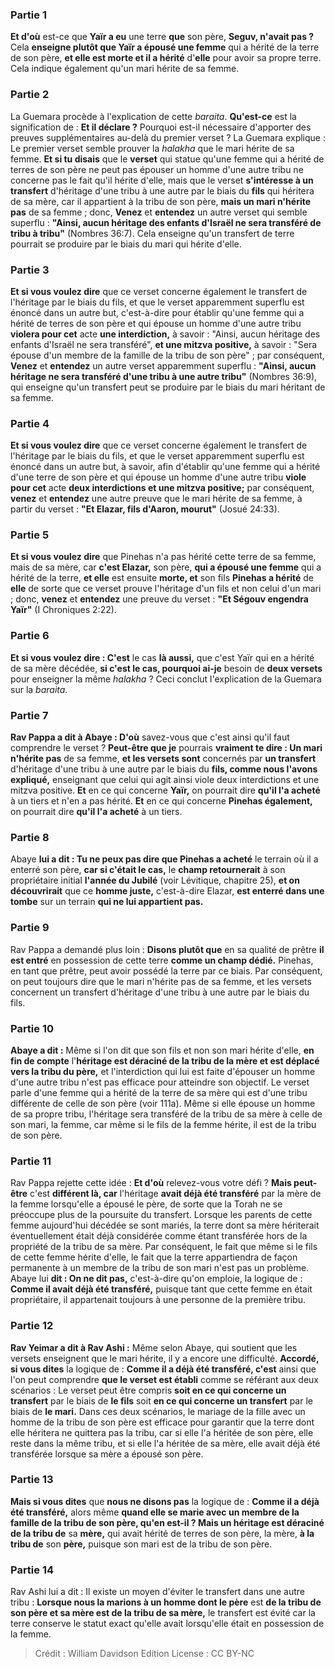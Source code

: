 
### Partie 1
<b>Et d'où</b> est-ce que <b>Yaïr a eu</b> une terre <b>que</b> son père, <b>Seguv, n'avait pas ?</b> Cela <b>enseigne plutôt que Yaïr a épousé une femme</b> qui a hérité de la terre de son père, <b>et elle est morte et il a hérité</b> d'<b>elle</b> pour avoir sa propre terre. Cela indique également qu'un mari hérite de sa femme.

### Partie 2
La Guemara procède à l'explication de cette <i>baraita</i>. <b>Qu'est-ce</b> est la signification de : <b>Et il déclare ?</b> Pourquoi est-il nécessaire d'apporter des preuves supplémentaires au-delà du premier verset ? La Guemara explique : Le premier verset semble prouver la <i>halakha</i> que le mari hérite de sa femme. <b>Et si tu disais</b> que le <b>verset</b> qui statue qu'une femme qui a hérité de terres de son père ne peut pas épouser un homme d'une autre tribu ne concerne pas le fait qu'il hérite d'elle, mais que le verset <b>s'intéresse à un transfert</b> d'héritage d'une tribu à une autre par le biais du <b>fils</b> qui héritera de sa mère, car il appartient à la tribu de son père, <b>mais un mari n'hérite pas</b> de sa femme ; donc, <b>Venez</b> et <b>entendez</b> un autre verset qui semble superflu : <b>"Ainsi, aucun héritage des enfants d'Israël ne sera transféré de tribu à tribu"</b> (Nombres 36:7). Cela enseigne qu'un transfert de terre pourrait se produire par le biais du mari qui hérite d'elle.

### Partie 3
<b>Et si vous voulez dire</b> que ce verset concerne également le transfert de l'héritage par le biais du fils, et que le verset apparemment superflu est énoncé dans un autre but, c'est-à-dire pour établir qu'une femme qui a hérité de terres de son père et qui épouse un homme d'une autre tribu <b>violera pour cet</b> acte <b>une interdiction,</b> à savoir : "Ainsi, aucun héritage des enfants d'Israël ne sera transféré", <b>et une mitzva positive,</b> à savoir : "Sera épouse d'un membre de la famille de la tribu de son père" ; par conséquent, <b>Venez</b> et <b>entendez</b> un autre verset apparemment superflu : <b>"Ainsi, aucun héritage ne sera transféré d'une tribu à une autre tribu"</b> (Nombres 36:9), qui enseigne qu'un transfert peut se produire par le biais du mari héritant de sa femme.

### Partie 4
<b>Et si vous voulez dire</b> que ce verset concerne également le transfert de l'héritage par le biais du fils, et que le verset apparemment superflu est énoncé dans un autre but, à savoir, afin d'établir qu'une femme qui a hérité d'une terre de son père et qui épouse un homme d'une autre tribu <b>viole pour cet</b> acte <b>deux interdictions et une mitzva positive;</b> par conséquent, <b>venez</b> et <b>entendez</b> une autre preuve que le mari hérite de sa femme, à partir du verset : <b>"Et Elazar, fils d'Aaron, mourut"</b> (Josué 24:33).

### Partie 5
<b>Et si vous voulez dire</b> que Pinehas n'a pas hérité cette terre de sa femme, mais de sa mère, car <b>c'est Elazar,</b> son père, <b>qui a épousé une femme</b> qui a hérité de la terre, <b>et elle</b> est ensuite <b>morte, et</b> son fils <b>Pinehas a hérité</b> de <b>elle</b> de sorte que ce verset prouve l'héritage d'un fils et non celui d'un mari ; donc, <b>venez</b> et <b>entendez</b> une preuve du verset : <b>"Et Ségouv engendra Yaïr"</b> (I Chroniques 2:22).

### Partie 6
<b>Et si vous voulez dire : C'est</b> le cas <b>là aussi,</b> que c'est Yaïr qui en a hérité de sa mère décédée, <b>si c'est le cas, pourquoi ai-je</b> besoin de <b>deux versets</b> pour enseigner la même <i>halakha</i> ? Ceci conclut l'explication de la Guemara sur la <i>baraita</i>.

### Partie 7
<b>Rav Pappa a dit à Abaye : D'où</b> savez-vous que c'est ainsi qu'il faut comprendre le verset ? <b>Peut-être que je</b> pourrais <b>vraiment te dire : Un mari n'hérite pas</b> de sa femme, <b>et les versets sont</b> concernés par <b>un transfert</b> d'héritage d'une tribu à une autre par le biais du <b>fils, comme nous l'avons expliqué,</b> enseignant que celui qui agit ainsi viole deux interdictions et une mitzva positive. <b>Et</b> en ce qui concerne <b>Yaïr,</b> on pourrait dire <b>qu'il l'a acheté</b> à un tiers et n'en a pas hérité. <b>Et</b> en ce qui concerne <b>Pinehas également,</b> on pourrait dire <b>qu'il l'a acheté</b> à un tiers.

### Partie 8
Abaye <b>lui a dit : Tu ne peux pas dire que Pinehas a acheté</b> le terrain où il a enterré son père, <b>car si c'était le cas,</b> le <b>champ retournerait</b> à son propriétaire initial <b>l'année du Jubilé</b> (voir Lévitique, chapitre 25), <b>et on découvrirait</b> que ce <b>homme juste,</b> c'est-à-dire Elazar, <b>est enterré dans une tombe</b> sur un terrain <b>qui ne lui appartient pas.</b>

### Partie 9
Rav Pappa a demandé plus loin : <b>Disons plutôt que</b> en sa qualité de prêtre <b>il est entré</b> en possession de cette terre <b>comme un champ dédié.</b> Pinehas, en tant que prêtre, peut avoir possédé la terre par ce biais. Par conséquent, on peut toujours dire que le mari n'hérite pas de sa femme, et les versets concernent un transfert d'héritage d'une tribu à une autre par le biais du fils.

### Partie 10
<b>Abaye a dit :</b> Même si l'on dit que son fils et non son mari hérite d'elle, <b>en fin de compte</b> l'<b>héritage est déraciné de la tribu de la mère et est déplacé vers la tribu du père,</b> et l'interdiction qui lui est faite d'épouser un homme d'une autre tribu n'est pas efficace pour atteindre son objectif. Le verset parle d'une femme qui a hérité de la terre de sa mère qui est d'une tribu différente de celle de son père (voir 111a). Même si elle épouse un homme de sa propre tribu, l'héritage sera transféré de la tribu de sa mère à celle de son mari, la femme, car même si le fils de la femme hérite, il est de la tribu de son père.

### Partie 11
Rav Pappa rejette cette idée : <b>Et d'où</b> relevez-vous votre défi ? <b>Mais peut-être</b> c'est <b>différent là, car</b> l'héritage <b>avait déjà été transféré</b> par la mère de la femme lorsqu'elle a épousé le père, de sorte que la Torah ne se préoccupe plus de la poursuite du transfert. Lorsque les parents de cette femme aujourd'hui décédée se sont mariés, la terre dont sa mère hériterait éventuellement était déjà considérée comme étant transférée hors de la propriété de la tribu de sa mère. Par conséquent, le fait que même si le fils de cette femme hérite d'elle, le fait que la terre appartiendra de façon permanente à un membre de la tribu de son mari n'est pas un problème. Abaye lui <b>dit : On ne dit pas,</b> c'est-à-dire qu'on emploie, la logique de : <b>Comme il avait déjà été transféré,</b> puisque tant que cette femme en était propriétaire, il appartenait toujours à une personne de la première tribu.

### Partie 12
<b>Rav Yeimar a dit à Rav Ashi :</b> Même selon Abaye, qui soutient que les versets enseignent que le mari hérite, il y a encore une difficulté. <b>Accordé, si vous dites</b> la logique de : <b>Comme il a déjà été transféré, c'est</b> ainsi que l'on peut comprendre <b>que le verset est établi</b> comme se référant aux deux scénarios : Le verset peut être compris <b>soit en ce qui concerne un transfert</b> par le biais de <b>le fils</b> soit <b>en ce qui concerne un transfert</b> par le biais de <b>le mari.</b> Dans ces deux scénarios, le mariage de la fille avec un homme de la tribu de son père est efficace pour garantir que la terre dont elle héritera ne quittera pas la tribu, car si elle l'a héritée de son père, elle reste dans la même tribu, et si elle l'a héritée de sa mère, elle avait déjà été transférée lorsque sa mère a épousé son père.

### Partie 13
<b>Mais si vous dites</b> que <b>nous ne disons pas</b> la logique de : <b>Comme il a déjà été transféré,</b> alors même <b>quand elle se marie avec un membre de la famille de la tribu de son père, qu'en est-il ? Mais un héritage est déraciné de la tribu de</b> sa <b>mère,</b> qui avait hérité de terres de son père, la mère, <b>à la tribu de</b> son <b>père,</b> puisque son mari est de la tribu de son père.

### Partie 14
Rav Ashi lui a dit : Il existe un moyen d'éviter le transfert dans une autre tribu : <b>Lorsque nous la marions à un homme dont le père</b> est <b>de la tribu de son père et sa mère est de la tribu de sa mère,</b> le transfert est évité car la terre conserve le statut exact qu'elle avait lorsqu'elle était en possession de la femme.

>Crédit : William Davidson Edition
>License : CC BY-NC